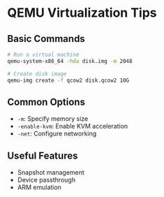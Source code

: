 # QEMU Virtualization Tips

## Basic Commands
```bash
# Run a virtual machine
qemu-system-x86_64 -hda disk.img -m 2048

# Create disk image
qemu-img create -f qcow2 disk.qcow2 10G
```

## Common Options
- `-m`: Specify memory size
- `-enable-kvm`: Enable KVM acceleration
- `-net`: Configure networking

## Useful Features
- Snapshot management
- Device passthrough
- ARM emulation